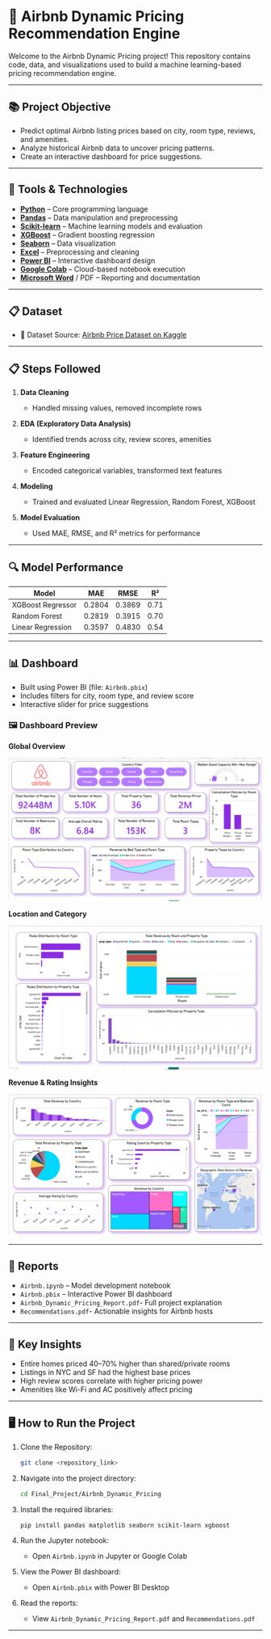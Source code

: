 # 🏡 Airbnb Dynamic Pricing Recommendation Engine

Welcome to the Airbnb Dynamic Pricing project! This repository contains code, data, and visualizations used to build a machine learning-based pricing recommendation engine.

---

## 📚 Project Objective

- Predict optimal Airbnb listing prices based on city, room type, reviews, and amenities.
- Analyze historical Airbnb data to uncover pricing patterns.
- Create an interactive dashboard for price suggestions.

---

## 🧰 Tools & Technologies

- **[Python](https://www.python.org/downloads/)** – Core programming language
- **[Pandas](https://pandas.pydata.org/)** – Data manipulation and preprocessing
- **[Scikit-learn](https://scikit-learn.org/stable/)** – Machine learning models and evaluation
- **[XGBoost](https://xgboost.readthedocs.io/)** – Gradient boosting regression
- **[Seaborn](https://seaborn.pydata.org/)** – Data visualization
- **[Excel](https://www.microsoft.com/en-us/microsoft-365/excel)** – Preprocessing and cleaning
- **[Power BI](https://powerbi.microsoft.com/desktop/)** – Interactive dashboard design
- **[Google Colab](https://colab.research.google.com/)** – Cloud-based notebook execution
- **[Microsoft Word](https://www.microsoft.com/en-us/microsoft-365/word)** / PDF – Reporting and documentation

---

## 📋 Dataset

- 📂 Dataset Source: [Airbnb Price Dataset on Kaggle](https://www.kaggle.com/datasets/rupindersinghrana/airbnb-price-dataset)

---

## 📋 Steps Followed

1. **Data Cleaning**  
   - Handled missing values, removed incomplete rows
   
2. **EDA (Exploratory Data Analysis)**  
   - Identified trends across city, review scores, amenities

3. **Feature Engineering**  
   - Encoded categorical variables, transformed text features

4. **Modeling**  
   - Trained and evaluated Linear Regression, Random Forest, XGBoost

5. **Model Evaluation**
   - Used MAE, RMSE, and R² metrics for performance

---

## 🔍 Model Performance

| Model              | MAE    | RMSE   | R²     |
|-------------------|--------|--------|--------|
| XGBoost Regressor | 0.2804 | 0.3869 | 0.71   |
| Random Forest      | 0.2819 | 0.3915 | 0.70   |
| Linear Regression  | 0.3597 | 0.4830 | 0.54   |

---

## 📊 Dashboard

- Built using Power BI (file: `Airbnb.pbix`)
- Includes filters for city, room type, and review score
- Interactive slider for price suggestions


### 🖼️ Dashboard Preview

**Global Overview** 

![Global Overview](SS/Global_Overview.png)

**Location and Category**  

![Location and Category](SS/Location_and_Category.png)

**Revenue & Rating Insights**  

![Revenue & Rating Insights](SS/Revenue_&_Rating_Insights.png)


---

## 📄 Reports

- `Airbnb.ipynb` – Model development notebook  
- `Airbnb.pbix` – Interactive Power BI dashboard 
- `Airbnb_Dynamic_Pricing_Report.pdf`- Full project explanation
- `Recommendations.pdf`- Actionable insights for Airbnb hosts

---

## 🧠 Key Insights

- Entire homes priced 40–70% higher than shared/private rooms
- Listings in NYC and SF had the highest base prices
- High review scores correlate with higher pricing power
- Amenities like Wi-Fi and AC positively affect pricing

---

## 🖥️ How to Run the Project

1. Clone the Repository:
   ```bash
   git clone <repository_link>
   ```
2. Navigate into the project directory:
   ```bash
   cd Final_Project/Airbnb_Dynamic_Pricing
   ```
3. Install the required libraries:
   ```bash
   pip install pandas matplotlib seaborn scikit-learn xgboost
   ```
4. Run the Jupyter notebook:
   - Open `Airbnb.ipynb` in Jupyter or Google Colab

5. View the Power BI dashboard:
   - Open `Airbnb.pbix` with Power BI Desktop

6. Read the reports:
   - View `Airbnb_Dynamic_Pricing_Report.pdf` and `Recommendations.pdf`

---

